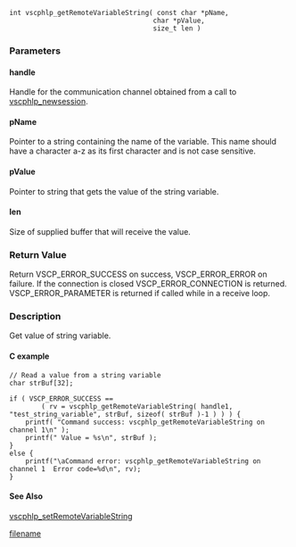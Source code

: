 

```clike
int vscphlp_getRemoteVariableString( const char *pName, 
                                    char *pValue, 
                                    size_t len ) 
```

### Parameters

#### handle
Handle for the communication channel obtained from a call to [vscphlp_newsession](vscphlp_newsession.md).

#### pName
Pointer to a string containing the name of the variable. This name should have a character a-z as its first character and is not case sensitive.

#### pValue
Pointer to string that gets the value of the string variable.

#### len
Size of supplied buffer that will receive the value.


### Return Value
Return VSCP_ERROR_SUCCESS on success, VSCP_ERROR_ERROR on failure. If the connection is closed VSCP_ERROR_CONNECTION is returned. VSCP_ERROR_PARAMETER is returned if called while in a receive loop. 

### Description
Get value of string variable. 

#### C example

```clike
// Read a value from a string variable
char strBuf[32];
 
if ( VSCP_ERROR_SUCCESS == 
        ( rv = vscphlp_getRemoteVariableString( handle1, "test_string_variable", strBuf, sizeof( strBuf )-1 ) ) ) {
    printf( "Command success: vscphlp_getRemoteVariableString on channel 1\n" );
    printf(" Value = %s\n", strBuf );
}
else {
    printf("\aCommand error: vscphlp_getRemoteVariableString on channel 1  Error code=%d\n", rv);
}
```

#### See Also
[vscphlp_setRemoteVariableString](vscphlp_setremotevariablestring.md)



[filename](./bottom_copyright.md ':include')